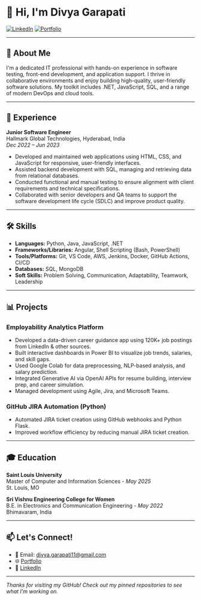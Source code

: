 # 👋 Hi, I'm Divya Garapati

[![LinkedIn](https://img.shields.io/badge/LinkedIn-Connect-blue?logo=linkedin)](https://www.linkedin.com/in/divya-garapati-098900212/)
[![Portfolio](https://img.shields.io/badge/Portfolio-Visit-green?logo=vercel)](https://v0-portfolio-clone-request-two.vercel.app/)

---

## 🚀 About Me

I'm a dedicated IT professional with hands-on experience in software testing, front-end development, and application support. I thrive in collaborative environments and enjoy building high-quality, user-friendly software solutions. My toolkit includes .NET, JavaScript, SQL, and a range of modern DevOps and cloud tools.

---

## 💼 Experience

**Junior Software Engineer**  
Hallmark Global Technologies, Hyderabad, India  
*Dec 2022 – Jun 2023*

- Developed and maintained web applications using HTML, CSS, and JavaScript for responsive, user-friendly interfaces.
- Assisted backend development with SQL, managing and retrieving data from relational databases.
- Conducted functional and manual testing to ensure alignment with client requirements and technical specifications.
- Collaborated with senior developers and QA teams to support the software development life cycle (SDLC) and improve product quality.

---

## 🛠️ Skills

- **Languages:** Python, Java, JavaScript, .NET
- **Frameworks/Libraries:** Angular, Shell Scripting (Bash, PowerShell)
- **Tools/Platforms:** Git, VS Code, AWS, Jenkins, Docker, GitHub Actions, CI/CD
- **Databases:** SQL, MongoDB
- **Soft Skills:** Problem Solving, Communication, Adaptability, Teamwork, Leadership

---

## 📊 Projects

### Employability Analytics Platform
- Developed a data-driven career guidance app using 120K+ job postings from LinkedIn & other sources.
- Built interactive dashboards in Power BI to visualize job trends, salaries, and skill gaps.
- Used Google Colab for data preprocessing, NLP-based analysis, and salary prediction.
- Integrated Generative AI via OpenAI APIs for resume building, interview prep, and career simulation.
- Managed development using Agile, Jira, and Microsoft Teams.

### GitHub JIRA Automation (Python)
- Automated JIRA ticket creation using GitHub webhooks and Python Flask.
- Improved workflow efficiency by reducing manual JIRA ticket creation.

---

## 🎓 Education

**Saint Louis University**  
Master of Computer and Information Sciences - *May 2025*  
St. Louis, MO

**Sri Vishnu Engineering College for Women**  
B.E. in Electronics and Communication Engineering - *May 2022*  
Bhimavaram, India

---

## 📫 Let's Connect!

- 📧 Email: divya.garapati11@gmail.com
- 🌐 [Portfolio](https://v0-portfolio-clone-request-two.vercel.app/)
- 💼 [LinkedIn](https://www.linkedin.com/in/divya-garapati-098900212/)

---

*Thanks for visiting my GitHub! Check out my pinned repositories to see what I’m working on.*
